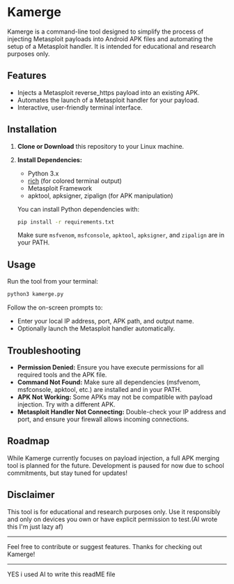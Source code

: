 # Kamerge

Kamerge is a command-line tool designed to simplify the process of injecting Metasploit payloads into Android APK files and automating the setup of a Metasploit handler. It is intended for educational and research purposes only.

## Features
- Injects a Metasploit reverse_https payload into an existing APK.
- Automates the launch of a Metasploit handler for your payload.
- Interactive, user-friendly terminal interface.

## Installation

1. **Clone or Download** this repository to your Linux machine.
2. **Install Dependencies:**
   - Python 3.x
   - [rich](https://pypi.org/project/rich/) (for colored terminal output)
   - Metasploit Framework
   - apktool, apksigner, zipalign (for APK manipulation)

   You can install Python dependencies with:
   ```sh
   pip install -r requirements.txt
   ```

   Make sure `msfvenom`, `msfconsole`, `apktool`, `apksigner`, and `zipalign` are in your PATH.

## Usage

Run the tool from your terminal:

```sh
python3 kamerge.py
```

Follow the on-screen prompts to:
- Enter your local IP address, port, APK path, and output name.
- Optionally launch the Metasploit handler automatically.

## Troubleshooting
- **Permission Denied:** Ensure you have execute permissions for all required tools and the APK file.
- **Command Not Found:** Make sure all dependencies (msfvenom, msfconsole, apktool, etc.) are installed and in your PATH.
- **APK Not Working:** Some APKs may not be compatible with payload injection. Try with a different APK.
- **Metasploit Handler Not Connecting:** Double-check your IP address and port, and ensure your firewall allows incoming connections.

## Roadmap
While Kamerge currently focuses on payload injection, a full APK merging tool is planned for the future. Development is paused for now due to school commitments, but stay tuned for updates!

## Disclaimer
This tool is for educational and research purposes only. Use it responsibly and only on devices you own or have explicit permission to test.(AI wrote this I'm just lazy af)

---

Feel free to contribute or suggest features. Thanks for checking out Kamerge!

---
YES i used AI to write this readME file

